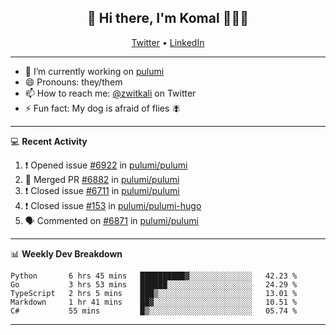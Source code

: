 <h2 align="center"> 👋 Hi there, I'm Komal 🧑🏾‍💻 </h2>
<p align="center">
    <a href="https://twitter.com/zwitkali">Twitter</a> •
    <a href="https://www.linkedin.com/in/komal-ali/">LinkedIn</a>
</p>

--------

- 🔭 I’m currently working on [pulumi](https://github.com/pulumi/pulumi)
- 😄 Pronouns: they/them
- 📫 How to reach me: [@zwitkali](https://twitter.com/zwitkali) on Twitter
- ⚡ Fun fact: My dog is afraid of flies 🪰

--------
💻 **Recent Activity**

<!--START_SECTION:activity-->
1. ❗️ Opened issue [#6922](https://github.com/pulumi/pulumi/issues/6922) in [pulumi/pulumi](https://github.com/pulumi/pulumi)
2. 🎉 Merged PR [#6882](https://github.com/pulumi/pulumi/pull/6882) in [pulumi/pulumi](https://github.com/pulumi/pulumi)
3. ❗️ Closed issue [#6711](https://github.com/pulumi/pulumi/issues/6711) in [pulumi/pulumi](https://github.com/pulumi/pulumi)
4. ❗️ Closed issue [#153](https://github.com/pulumi/pulumi-hugo/issues/153) in [pulumi/pulumi-hugo](https://github.com/pulumi/pulumi-hugo)
5. 🗣 Commented on [#6871](https://github.com/pulumi/pulumi/issues/6871) in [pulumi/pulumi](https://github.com/pulumi/pulumi)
<!--END_SECTION:activity-->

--------

📊 **Weekly Dev Breakdown**
<!--START_SECTION:waka-->
```text
Python       6 hrs 45 mins   ██████████▓░░░░░░░░░░░░░░   42.23 % 
Go           3 hrs 53 mins   ██████░░░░░░░░░░░░░░░░░░░   24.29 % 
TypeScript   2 hrs 5 mins    ███▒░░░░░░░░░░░░░░░░░░░░░   13.01 % 
Markdown     1 hr 41 mins    ██▓░░░░░░░░░░░░░░░░░░░░░░   10.51 % 
C#           55 mins         █▒░░░░░░░░░░░░░░░░░░░░░░░   05.74 % 
```
<!--END_SECTION:waka-->

--------